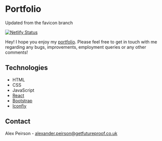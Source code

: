 # Portfolio

Updated from the favicon branch

[![Netlify Status](https://api.netlify.com/api/v1/badges/e5e5607a-1113-4cf5-bf8d-4689f8680dfb/deploy-status)](https://app.netlify.com/sites/frosty-leakey-e601c9/deploys)

Hey! I hope you enjoy my [portfolio](https://alexpeirson.com/). Please feel free to get in touch with me regarding any bugs, improvements, employment queries or any other comments!

## Technologies

-   HTML
-   CSS
-   JavaScript
-   [React](https://reactjs.org)
-   [Bootstrap](https://getbootstrap.com/)
-   [Iconfiy](https://iconify.design)

## Contact

Alex Peirson - alexander.peirson@getfutureproof.co.uk

